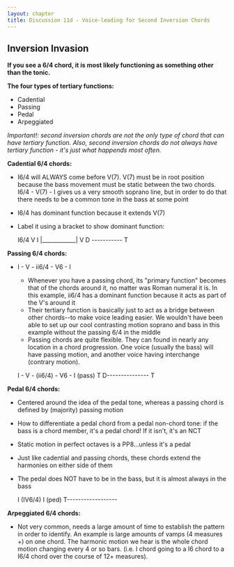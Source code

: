 ```yaml
---
layout: chapter
title: Discussion 11d - Voice-leading for Second Inversion Chords
---
```


## Inversion Invasion

**If you see a 6/4 chord, it is most likely functioning as something other than the tonic.**

**The four types of tertiary functions:**
- Cadential
- Passing
- Pedal
- Arpeggiated

*Important!: second inversion chords are not the only type of chord that can have tertiary function. Also, second inversion chords do not always have tertiary function - it's just what happends most often.*


**Cadential 6/4 chords:**
- I6/4 will ALWAYS come before V(7). V(7) must be in root position because the bass movement must be static between the two chords. I6/4 - V(7) - I gives us a very smooth soprano line, but in order to do that there needs to be a common tone in the bass at some point
- I6/4 has dominant function because it extends V(7)
- Label it using a bracket to show dominant function:
  
    I6/4    V       I
  |____________|
         V
   D -----------    T      

**Passing 6/4 chords:**
- I - V - ii6/4 - V6 - I
  - Whenever you have a passing chord, its "primary function" becomes that of the chords around it, no matter was Roman numeral it is. In this example, ii6/4 has a dominant function because it acts as part of the V's around it
  - Their tertiary function is basically just to act as a bridge between other chords--to make voice leading easier. We wouldn't have been able to set up our cool contrasting motion soprano and bass in this example without the passing 6/4 in the middle
  - Passing chords are quite flexible. They can found in nearly any location in a chord progression. One voice (usually the bass) will have passing motion, and another voice having interchange (contrary motion).
  
  I - V - (ii6/4) - V6 - I
           (pass)
  T   D---------------   T
  
**Pedal 6/4 chords:**
- Centered around the idea of the pedal tone, whereas a passing chord is defined by (majority) passing motion
- How to differentiate a pedal chord from a pedal non-chord tone: if the bass is a chord member, it's a pedal chord! If it isn't, it's an NCT
- Static motion in perfect octaves is a PP8...unless it's a pedal
- Just like cadential and passing chords, these chords extend the harmonies on either side of them
- The pedal does NOT have to be in the bass, but it is almost always in the bass

  I    (IV6/4)    I
        (ped)
  T------------------       
  
 **Arpeggiated 6/4 chords:**
 - Not very common, needs a large amount of time to establish the pattern in order to identify. An example is large amounts of vamps (4 measures +) on one chord. The harmonic motion we hear is the whole chord motion changing every 4 or so bars. (i.e. I chord going to a I6 chord to a I6/4 chord over the course of 12+ measures).
